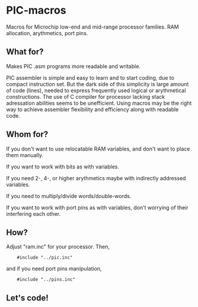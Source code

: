 # PIC-macros
Macros for Microchip low-end and mid-range processor families. RAM allocation, arythmetics, port pins.

## What for?
Makes PIC .asm programs more readable and writable.

PIC assembler is simple and easy to learn and to start coding, due to compact instruction set.
But the dark side of this simplicity is large amount of code (lines), needed to express frequently used logical or arythmetical
constructions. The use of C compiler for processor lacking stack adressation abilities seems to be unefficient. Using macros
may be the right way to achieve assembler flexibility and efficiency along with readable code.
## Whom for?
If you don't want to use relocatable RAM variables, and don't want to place them manually.

If you want to work with bits as with variables.

If you need 2-, 4-, or higher arythmetics maybe with indirectly addressed variables.

If you need to multiply/divide words/double-words.

If you want to work with port pins as with variables, don't worrying of their interfering each other.

## How?
Adjust "ram.inc" for your processor. Then,

        #include "../pic.inc"
    
and if you need port pins manipulation,

        #include "../pins.inc"
    
## Let's code!



